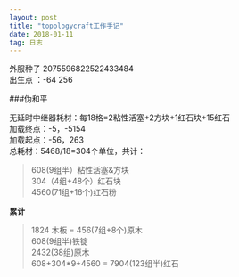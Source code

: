 ```yaml
---
layout: post
title: "topologycraft工作手记"
date: 2018-01-11
tag: 日志
---  
```


外服种子 2075596822522433484        
出生点 ：-64 256        

###伪和平     

无延时中继器耗材：每18格=2粘性活塞+2方块+1红石块+15红石       
加载终点：-5，-5154       
加载起点：-56，263        
总耗材：5468/18=304个单位，共计：      
>608(9组半）粘性活塞&方块        
>304（4组+48个）红石块     
>4560(71组+16个)红石粉              

**累计**      
>1824 木板 = 456(7组+8个)原木     
>608(9组半)铁锭     
>2432(38组)原木        
>608+304*9+4560 = 7904(123组半)红石
